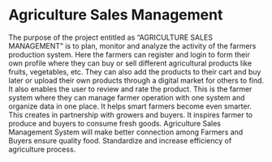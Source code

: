 # Agriculture Sales Management
The purpose of the project entitled as “AGRICULTURE SALES MANAGEMENT” is to plan, monitor and analyze the activity of the farmers production system. Here the farmers can register and login to form their own profile where they can buy or sell different agricultural products like fruits, vegetables, etc. They can also add the products to their cart and buy later or upload their own products through a digital market for others to find. It also enables the user to review and rate the product. This is the farmer system where they can manage farmer operation with one system and organize data in one place. It helps smart farmers become even smarter. This creates in partnership with growers and buyers. It inspires farmer to produce and buyers to consume fresh goods. Agriculture Sales Management System will make better connection among Farmers and Buyers ensure quality food. Standardize and increase efficiency of agriculture process.
